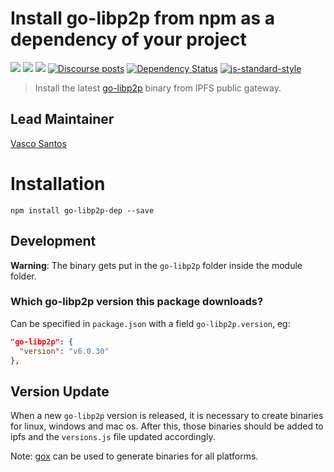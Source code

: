 Install go-libp2p from npm as a dependency of your project
========================================================

[![](https://img.shields.io/badge/made%20by-Protocol%20Labs-blue.svg?style=flat-square)](http://protocol.ai)
[![](https://img.shields.io/badge/project-libp2p-yellow.svg?style=flat-square)](http://libp2p.io/)
[![](https://img.shields.io/badge/freenode-%23libp2p-yellow.svg?style=flat-square)](http://webchat.freenode.net/?channels=%23libp2p)
[![Discourse posts](https://img.shields.io/discourse/https/discuss.libp2p.io/posts.svg)](https://discuss.libp2p.io)
[![Dependency Status](https://david-dm.org/libp2p/npm-go-libp2p-dep.svg?style=flat-square)](https://david-dm.org/libp2p/npm-go-libp2p-dep)
[![js-standard-style](https://img.shields.io/badge/code%20style-standard-brightgreen.svg?style=flat-square)](https://github.com/feross/standard)

> Install the latest [go-libp2p](https://github.com/libp2p/go-libp2p/) binary from IPFS public gateway.

## Lead Maintainer

[Vasco Santos](https://github.com/vasco-santos)

# Installation

```
npm install go-libp2p-dep --save
```

## Development

**Warning**: The binary gets put in the `go-libp2p` folder inside the module folder.

### Which go-libp2p version this package downloads?

Can be specified in `package.json` with a field `go-libp2p.version`, eg:

```json
"go-libp2p": {
  "version": "v6.0.30"
},
```

## Version Update

When a new `go-libp2p` version is released, it is necessary to create binaries for linux, windows and mac os. After this, those binaries should be added to ipfs and the `versions.js` file updated accordingly.

Note: [gox](https://github.com/mitchellh/gox) can be used to generate binaries for all platforms.
